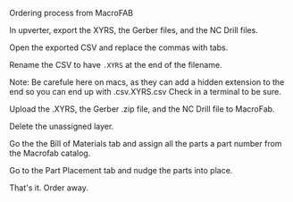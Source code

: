Ordering process from MacroFAB

In upverter, export the XYRS, the Gerber files, and the NC Drill files.

Open the exported CSV and replace the commas with tabs.

Rename the CSV to have `.XYRS` at the end of the filename.

Note: Be carefule here on macs, as they can add a hidden extension to the end so you can end up with .csv.XYRS.csv Check in a terminal to be sure.

Upload the .XYRS, the Gerber .zip file, and the NC Drill file to MacroFab.

Delete the unassigned layer.

Go the the Bill of Materials tab and assign all the parts a part number from the Macrofab catalog.

Go to the Part Placement tab and nudge the parts into place.

That's it. Order away.